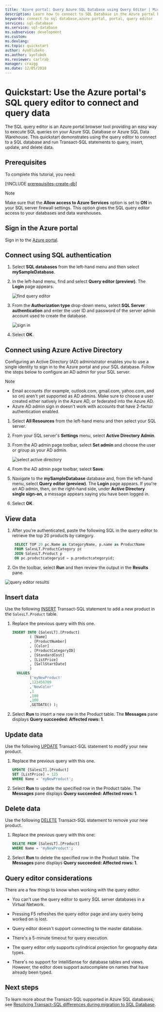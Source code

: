 ```yaml
---
title: 'Azure portal: Query Azure SQL Database using Query Editor | Microsoft Docs'
description: Learn how to connect to SQL Database in the Azure portal by using the SQL Query Editor. Then, run Transact-SQL (T-SQL) statements to query and edit data.
keywords: connect to sql database,azure portal, portal, query editor
services: sql-database
ms.service: sql-database
ms.subservice: development
ms.custom: 
ms.devlang: 
ms.topic: quickstart
author: AyoOlubeko
ms.author: ayolubek
ms.reviewer: carlrab
manager: craigg
ms.date: 12/05/2018
---
```

# Quickstart: Use the Azure portal's SQL query editor to connect and query data

The SQL query editor is an Azure portal browser tool providing an easy way to execute SQL queries on your Azure SQL Database or Azure SQL Data Warehouse. This quickstart demonstrates using the query editor to connect to a SQL database and run Transact-SQL statements to query, insert, update, and delete data.

## Prerequisites

To complete this tutorial, you need:

[!INCLUDE [prerequisites-create-db](../../includes/sql-database-connect-query-prerequisites-create-db-includes.md)]

> [!NOTE]
> Make sure that the **Allow access to Azure Services** option is set to **ON** in your SQL server firewall settings. This option gives the SQL query editor access to your databases and data warehouses.

## Sign in the Azure portal

Sign in to the [Azure portal](https://portal.azure.com/).

## Connect using SQL authentication

1. Select **SQL databases** from the left-hand menu and then select **mySampleDatabase**.

2. In the left-hand menu, find and select **Query editor (preview)**. The **Login** page appears.

    ![find query editor](./media/sql-database-connect-query-portal/find-query-editor.PNG)

3. From the **Authorization type** drop-down menu, select  **SQL Server authentication** and enter the user ID and password of the server admin account used to create the database.

    ![sign in](./media/sql-database-connect-query-portal/login-menu.png) 

4. Select **OK**.


## Connect using Azure Active Directory

Configuring an Active Directory (AD) administrator enables you to use a single identity to sign in to the Azure portal and your SQL database. Follow the steps below to configure an AD admin for your SQL server.

> [!NOTE]
* Email accounts (for example, outlook.com, gmail.com, yahoo.com, and so on) aren't yet supported as AD admins. Make sure to choose a user created either natively in the Azure AD, or federated into the Azure AD.
* Azure AD admin sign in doesn't work with accounts that have 2-factor authentication enabled.

1. Select **All Resources** from the left-hand menu and then select your SQL server.

2. From your SQL server's **Settings** menu, select **Active Directory Admin**.

3. From the AD admin page toolbar, select  **Set admin** and choose the user or group as your AD admin.

    ![select active directory](./media/sql-database-connect-query-portal/select-active-directory.png)

4. From the AD admin page toolbar, select **Save**.

5. Navigate to the **mySampleDatabase** database and, from the left-hand menu, select **Query editor (preview)**. The **Login** page appears. If you're an AD admin, then, on the right-hand side, under **Active Directory single sign-on**, a message appears saying you have been logged in. 
   
6. Select **OK**.


## View data

1. After you're authenticated, paste the following SQL in the query editor to retrieve the top 20 products by category.

   ```sql
    SELECT TOP 20 pc.Name as CategoryName, p.name as ProductName
    FROM SalesLT.ProductCategory pc
    JOIN SalesLT.Product p
    ON pc.productcategoryid = p.productcategoryid;
   ```

2. On the toolbar, select **Run** and then review the output in the **Results** pane.

![query editor results](./media/sql-database-connect-query-portal/query-editor-results.png)

## Insert data

Use the following [INSERT](https://msdn.microsoft.com/library/ms174335.aspx) Transact-SQL statement to add a new product in the `SalesLT.Product` table.

1. Replace the previous query with this one.

   ```sql
   INSERT INTO [SalesLT].[Product]
           ( [Name]
           , [ProductNumber]
           , [Color]
           , [ProductCategoryID]
		   , [StandardCost]
		   , [ListPrice]
		   , [SellStartDate]
		   )
     VALUES
           ('myNewProduct'
           ,123456789
           ,'NewColor'
           ,1
		   ,100
		   ,100
		   ,GETDATE() );
   ```


2. Select **Run**  to insert a new row in the Product table. The **Messages** pane displays **Query succeeded: Affected rows: 1**.


## Update data

Use the following [UPDATE](https://msdn.microsoft.com/library/ms177523.aspx) Transact-SQL statement to modify your new product.

1. Replace the previous query with this one.

   ```sql
   UPDATE [SalesLT].[Product]
   SET [ListPrice] = 125
   WHERE Name = 'myNewProduct';
   ```

2. Select **Run** to update the specified row in the Product table. The **Messages** pane displays **Query succeeded: Affected rows: 1**.

## Delete data

Use the following [DELETE](https://msdn.microsoft.com/library/ms189835.aspx) Transact-SQL statement to remove your new product.

1. Replace the previous query with this one:

   ```sql
   DELETE FROM [SalesLT].[Product]
   WHERE Name = 'myNewProduct';
   ```

2. Select **Run** to delete the specified row in the Product table. The **Messages** pane displays **Query succeeded: Affected rows: 1**.


## Query editor considerations

There are a few things to know when working with the query editor.

* You can't use the query editor to query SQL server databases in a Virtual Network.

* Pressing F5 refreshes the query editor page and any query being worked on is lost.

* Query editor doesn't support connecting to the master database.

* There's a 5-minute timeout for query execution.

* The query editor only supports cylindrical projection for geography data types.

* There's no support for IntelliSense for database tables and views. However, the editor does support autocomplete on names that have already been typed.


## Next steps

To learn more about the Transact-SQL supported in Azure SQL databases, see [Resolving Transact-SQL differences during migration to SQL Database](sql-database-transact-sql-information.md).
